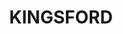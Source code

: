 ---
lastmod: '2025-04-06T06:05:20+00:00'
latitude: -33.930314
layout: suburb
longitude: 151.223936
postcode: '2032'
state: NSW
title: KINGSFORD
url: /nsw/kingsford/
---